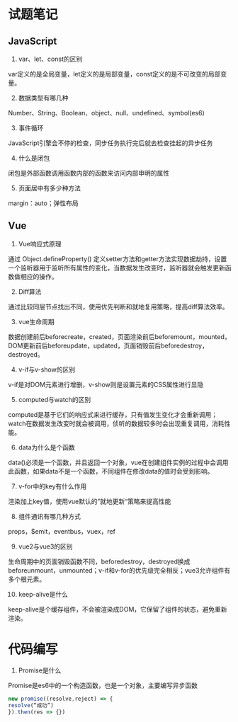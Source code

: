 # 试题笔记

## JavaScript

1. var、let、const的区别

  var定义的是全局变量，let定义的是局部变量，const定义的是不可改变的局部变量。

2. 数据类型有哪几种

  Number、String、Boolean、object、null、undefined、symbol(es6)

3. 事件循环

  JavaScript引擎会不停的检查，同步任务执行完后就去检查挂起的异步任务

4. 什么是闭包

  闭包是外部函数调用函数内部的函数来访问内部申明的属性

5. 页面居中有多少种方法

  margin：auto；弹性布局

## Vue

1. Vue响应式原理

  通过 Object.defineProperty() 定义setter方法和getter方法实现数据劫持，设置一个监听器用于监听所有属性的变化，当数据发生改变时，监听器就会触发更新函数做相应的操作。

2. Diff算法

  通过比较同层节点找出不同，使用优先判断和就地复用策略，提高diff算法效率。

3. vue生命周期

  数据创建前后beforecreate，created，页面渲染前后beforemount，mounted，DOM更新前后beforeupdate，updated，页面销毁前后beforedestroy，destroyed。

4. v-if与v-show的区别

  v-if是对DOM元素进行增删，v-show则是设置元素的CSS属性进行显隐

5. computed与watch的区别

  computed是基于它们的响应式来进行缓存，只有值发生变化才会重新调用；watch在数据发生改变时就会被调用，侦听的数据较多时会出现重复调用，消耗性能。

6. data为什么是个函数

  data()必须是一个函数，并且返回一个对象，vue在创建组件实例的过程中会调用此函数，如果data不是一个函数，不同组件在修改data的值时会受到影响。

7. v-for中的key有什么作用

  渲染加上key值，使用vue默认的”就地更新“策略来提高性能

8. 组件通讯有哪几种方式

  props，$emit，eventbus，vuex，ref

9. vue2与vue3的区别

  生命周期中的页面销毁函数不同，beforedestroy，destroyed换成beforeunmount，unmounted；v-if和v-for的优先级完全相反；vue3允许组件有多个根元素。

10. keep-alive是什么

keep-alive是个缓存组件，不会被渲染成DOM，它保留了组件的状态，避免重新渲染。

# 代码编写

1. Promise是什么

  Promise是es6中的一个构造函数，也是一个对象，主要编写异步函数
```javascript
new promise((resolve,reject) => {
resolve(“成功”)
}).then(res => {})
```